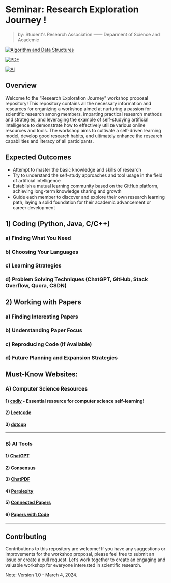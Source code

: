 

# Seminar: Research Exploration Journey !

> by: Student's Research Association —— Deparment of Science and Academic  

[![Algorithm and Data Structures](https://img.shields.io/badge/Code-Study_and_Practice-red)](algorithm_and_Data_Structures.pdf)

[![PDF](https://img.shields.io/badge/PDF-Read-blue)](papers)

[![AI](https://img.shields.io/badge/AI-Read_and_use-green)](AI)



## Overview

Welcome to the “Research Exploration Journey” workshop proposal repository! This repository contains all the necessary information and resources for organizing a workshop aimed at nurturing a passion for scientific research among members, imparting practical research methods and strategies, and leveraging the example of self-studying artificial intelligence to demonstrate how to effectively utilize various online resources and tools. The workshop aims to cultivate a self-driven learning model, develop good research habits, and ultimately enhance the research capabilities and literacy of all participants.


## Expected Outcomes

- Attempt to master the basic knowledge and skills of research
- Try to understand the self-study approaches and tool usage in the field of artificial intelligence
- Establish a mutual learning community based on the GitHub platform, achieving long-term knowledge sharing and growth
- Guide each member to discover and explore their own research learning path, laying a solid foundation for their academic advancement or career development


## 1) Coding (Python, Java, C/C++)
### a) Finding What You Need
### b) Choosing Your Languages
### c) Learning Strategies
### d) Problem Solving Techniques (ChatGPT, GitHub, Stack Overflow, Quora, CSDN)


## 2) Working with Papers
### a) Finding Interesting Papers
### b) Understanding Paper Focus
### c) Reproducing Code (If Available)
### d) Future Planning and Expansion Strategies


## Must-Know Websites:

### A) Computer Science Resources
#### 1) [csdiy](https://csdiy.wiki/) - Essential resource for computer science self-learning!
#### 2) [Leetcode](https://leetcode.cn/)
#### 3) [dotcpp](https://www.dotcpp.com/)

-------------------------------------------------

### B) AI Tools
#### 1) [ChatGPT](https://chat.openai.com/)
#### 2) [Consensus](https://consensus.app/search/)
#### 3) [ChatPDF](https://www.chatpdf.com/)
#### 4) [Perplexity](https://www.perplexity.ai/?login-source=floatingSignup)
#### 5) [Connected Papers](https://www.connectedpapers.com/)
#### 6) [Papers with Code](https://paperswithcode.com/)

---

## Contributing

Contributions to this repository are welcome! If you have any suggestions or improvements for the workshop proposal, please feel free to submit an issue or create a pull request. Let’s work together to create an engaging and valuable workshop for everyone interested in scientific research.



Note: Version 1.0 - March 4, 2024.

